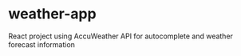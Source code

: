 # weather-app
React project using AccuWeather API for autocomplete and weather forecast information
